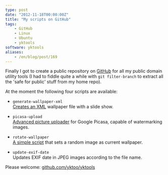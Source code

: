 ```yaml
---
type: post
date: "2012-11-18T00:00:00Z"
title: "My scripts on GitHub"
tags:
    - GitHub
    - Linux
    - Ubuntu
    - yktools
software: yktools
aliases:
    - /en/blog/post/169
---
```


Finally I got to create a public repository on [GitHub](https://github.com/yktoo/yktools) for all my public domain utility tools (I had to fiddle quite a while with `git filter-branch` to extract all the 'safe for public' stuff from my home repo).

At the moment the following four scripts are available:

<!--more-->

* `generate-wallpaper-xml`\
    [Creates an XML](0168) wallpaper file with a slide show.

* `picasa-upload`\
    [Advanced picture uploader](0110) for Google Picasa, capable of watermarking images.

* `rotate-wallpaper`\
    [A simple script](0122) that sets a random image as current wallpaper.

* `update-exif-date`\
    Updates EXIF date in JPEG images according to the file name.

Please welcome: [github.com/yktoo/yktools](https://github.com/yktoo/yktools)
